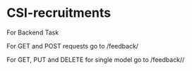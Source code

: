 # CSI-recruitments

For Backend Task

For GET and POST requests go to /feedback/

For GET, PUT and DELETE for single model go to /feedback/<id>/
